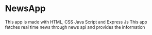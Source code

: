 # NewsApp
This app is made with HTML, CSS Java Script and Express Js
This app fetches real time news through news api and provides the information
